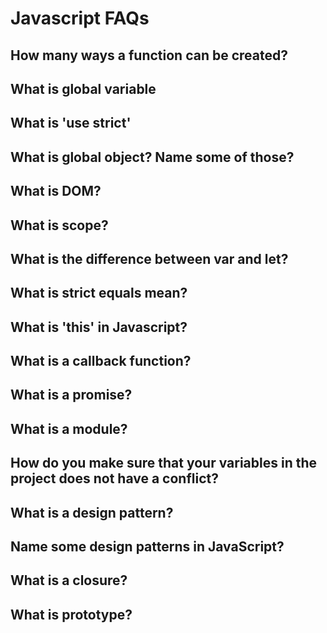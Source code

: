 # Javascript FAQs

## How many ways a function can be created?
## What is global variable
## What is 'use strict'
## What is global object? Name some of those?
## What is DOM?
## What is scope?
## What is the difference between var and let?
## What is strict equals mean?
## What is 'this' in Javascript?
## What is a callback function?
## What is a promise?
## What is a module?
## How do you make sure that your variables in the project does not have a conflict?
## What is a design pattern?
## Name some design patterns in JavaScript?
## What is a closure?
## What is prototype?

